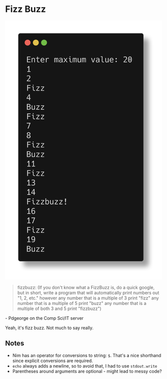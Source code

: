 # Fizz Buzz

![running fizz_buzz](../images/fizz_buzz.png)

> fizzbuzz: (If you don't know what a FizzBuzz is, do a quick google, but in short, write a program that will automatically print numbers out "1, 2, etc." however any number that is a multiple of 3 print "fizz" any number that is a multiple of 5 print "buzz" any number that is a multiple of both 3 and 5 print "fizzbuzz")

\- Pdgeorge on the Comp Sci/IT server

Yeah, it's fizz buzz. Not much to say really.

## Notes
- Nim has an operator for conversions to string: `$`. That's a nice shorthand since explicit conversions are required.
- `echo` always adds a newline, so to avoid that, I had to use `stdout.write`
- Parentheses around arguments are optional - might lead to messy code? 
